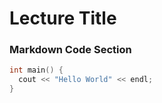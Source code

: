 # Lecture Title

### Markdown Code Section

```c++
int main() {
  cout << "Hello World" << endl;
}
```
